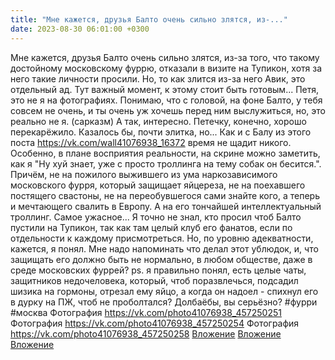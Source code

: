 ```yaml
---
title: "Мне кажется, друзья Балто очень сильно злятся, из-..."
date: 2023-08-30 06:01:00 +0300
---
```


Мне кажется, друзья Балто очень сильно злятся, из-за того, что такому достойному московскому фуррю, отказали в визите на Тупикон, хотя за него такие личности просили. Но, то как злится из-за него Авик, это отдельный ад.
Тут важный момент, к этому стоит быть готовым...
Петя, это не я на фотографиях. Понимаю, что с головой, на фоне Балто, у тебя совсем не очень, и ты очень уж хочешь перед ним выслужиться, но, это реально не я. (сарказм)
А так, интересно. Петечку, конечно, хорошо перекарёжило. Казалось бы, почти элитка, но... Как и с Балу из этого поста https://vk.com/wall41076938_16372 время не щадит никого. Особенно, в плане восприятия реальности, на скрине можно заметить, как я "Ну хуй знает, уже с просто троллинга на тему собак он бесится.". Причём, не на пожилого выжившего из ума наркозависимого московского фурря, который защищает яйцереза, не на поехавшего постящего свастоны, не на переобувшегося сами знайте кого, а теперь и мечтающего свалить в Европу. А на его тончайшей интеллектуальный троллинг.
Самое ужасное... Я точно не знал, кто просил чтоб Балто пустили на Тупикон, так как там целый клуб его фанатов, если по отдельности к каждому присмотреться. Но, по уровню адекватности, кажется, я понял.
Мне надо напоминать что делал этот ублюдок, и, что защищать его должно быть не нормально, в любом обществе, даже в среде московских фуррей?
ps. я правильно понял, есть целые чаты, защитников недочеловека, который, чтоб поразвлечься, подсадил шизика на гормоны, отрезал ему яйцо, а когда он надоел - спихнул его в дурку на ПЖ, чтоб не проболтался?
Долбаёбы, вы серьёзно?
#фурри #москва
Фотография
<a class="vk-attach" href="https://vk.com/photo41076938_457250251">https://vk.com/photo41076938_457250251</a>
Фотография
<a class="vk-attach" href="https://vk.com/photo41076938_457250254">https://vk.com/photo41076938_457250254</a>
Фотография
<a class="vk-attach" href="https://vk.com/photo41076938_457250258">https://vk.com/photo41076938_457250258</a>
<a class="vk-attach" href="https://vk.com/photo41076938_457250251">Вложение</a>
<a class="vk-attach" href="https://vk.com/photo41076938_457250254">Вложение</a>
<a class="vk-attach" href="https://vk.com/photo41076938_457250258">Вложение</a>
